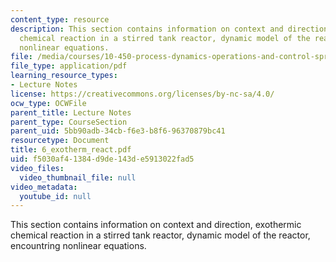 ```yaml
---
content_type: resource
description: This section contains information on context and direction, exothermic
  chemical reaction in a stirred tank reactor, dynamic model of the reactor, encountring
  nonlinear equations.
file: /media/courses/10-450-process-dynamics-operations-and-control-spring-2006/f5030af41384d9de143de5913022fad5_6_exotherm_react.pdf
file_type: application/pdf
learning_resource_types:
- Lecture Notes
license: https://creativecommons.org/licenses/by-nc-sa/4.0/
ocw_type: OCWFile
parent_title: Lecture Notes
parent_type: CourseSection
parent_uid: 5bb90adb-34cb-f6e3-b8f6-96370879bc41
resourcetype: Document
title: 6_exotherm_react.pdf
uid: f5030af4-1384-d9de-143d-e5913022fad5
video_files:
  video_thumbnail_file: null
video_metadata:
  youtube_id: null
---
```

This section contains information on context and direction, exothermic chemical reaction in a stirred tank reactor, dynamic model of the reactor, encountring nonlinear equations.